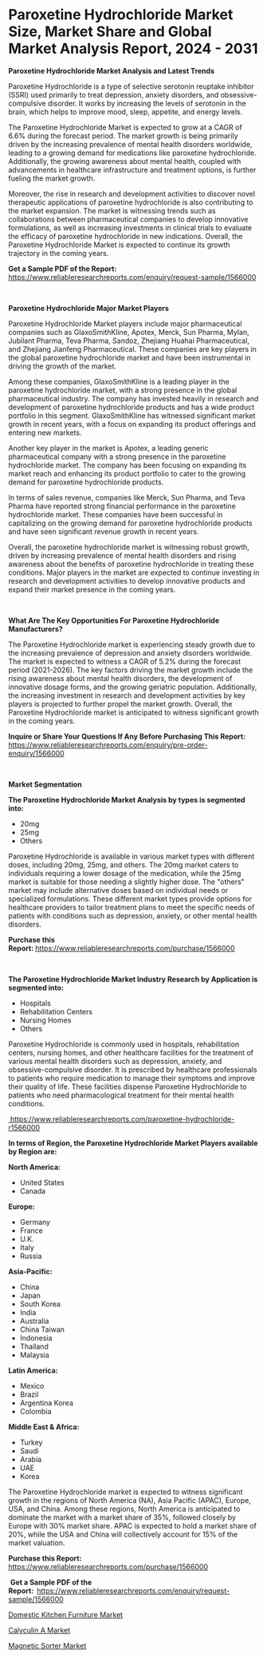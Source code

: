 <p><h1>Paroxetine Hydrochloride Market Size, Market Share and Global Market Analysis Report, 2024 - 2031</h1></p><p><strong>Paroxetine Hydrochloride Market Analysis and Latest Trends</strong></p>
<p><p>Paroxetine Hydrochloride is a type of selective serotonin reuptake inhibitor (SSRI) used primarily to treat depression, anxiety disorders, and obsessive-compulsive disorder. It works by increasing the levels of serotonin in the brain, which helps to improve mood, sleep, appetite, and energy levels.</p><p>The Paroxetine Hydrochloride Market is expected to grow at a CAGR of 6.6% during the forecast period. The market growth is being primarily driven by the increasing prevalence of mental health disorders worldwide, leading to a growing demand for medications like paroxetine hydrochloride. Additionally, the growing awareness about mental health, coupled with advancements in healthcare infrastructure and treatment options, is further fueling the market growth.</p><p>Moreover, the rise in research and development activities to discover novel therapeutic applications of paroxetine hydrochloride is also contributing to the market expansion. The market is witnessing trends such as collaborations between pharmaceutical companies to develop innovative formulations, as well as increasing investments in clinical trials to evaluate the efficacy of paroxetine hydrochloride in new indications. Overall, the Paroxetine Hydrochloride Market is expected to continue its growth trajectory in the coming years.</p></p>
<p><strong>Get a Sample PDF of the Report:&nbsp;</strong> <a href="https://www.reliableresearchreports.com/enquiry/request-sample/1566000">https://www.reliableresearchreports.com/enquiry/request-sample/1566000</a></p>
<p>&nbsp;</p>
<p><strong>Paroxetine Hydrochloride Major Market Players</strong></p>
<p><p>Paroxetine Hydrochloride Market players include major pharmaceutical companies such as GlaxoSmithKline, Apotex, Merck, Sun Pharma, Mylan, Jubilant Pharma, Teva Pharma, Sandoz, Zhejiang Huahai Pharmaceutical, and Zhejiang Jianfeng Pharmaceutical. These companies are key players in the global paroxetine hydrochloride market and have been instrumental in driving the growth of the market.</p><p>Among these companies, GlaxoSmithKline is a leading player in the paroxetine hydrochloride market, with a strong presence in the global pharmaceutical industry. The company has invested heavily in research and development of paroxetine hydrochloride products and has a wide product portfolio in this segment. GlaxoSmithKline has witnessed significant market growth in recent years, with a focus on expanding its product offerings and entering new markets.</p><p>Another key player in the market is Apotex, a leading generic pharmaceutical company with a strong presence in the paroxetine hydrochloride market. The company has been focusing on expanding its market reach and enhancing its product portfolio to cater to the growing demand for paroxetine hydrochloride products.</p><p>In terms of sales revenue, companies like Merck, Sun Pharma, and Teva Pharma have reported strong financial performance in the paroxetine hydrochloride market. These companies have been successful in capitalizing on the growing demand for paroxetine hydrochloride products and have seen significant revenue growth in recent years.</p><p>Overall, the paroxetine hydrochloride market is witnessing robust growth, driven by increasing prevalence of mental health disorders and rising awareness about the benefits of paroxetine hydrochloride in treating these conditions. Major players in the market are expected to continue investing in research and development activities to develop innovative products and expand their market presence in the coming years.</p></p>
<p>&nbsp;</p>
<p><strong>What Are The Key Opportunities For Paroxetine Hydrochloride Manufacturers?</strong></p>
<p><p>The Paroxetine Hydrochloride market is experiencing steady growth due to the increasing prevalence of depression and anxiety disorders worldwide. The market is expected to witness a CAGR of 5.2% during the forecast period (2021-2026). The key factors driving the market growth include the rising awareness about mental health disorders, the development of innovative dosage forms, and the growing geriatric population. Additionally, the increasing investment in research and development activities by key players is projected to further propel the market growth. Overall, the Paroxetine Hydrochloride market is anticipated to witness significant growth in the coming years.</p></p>
<p><strong>Inquire or Share Your Questions If Any Before Purchasing This Report:</strong> <a href="https://www.reliableresearchreports.com/enquiry/pre-order-enquiry/1566000">https://www.reliableresearchreports.com/enquiry/pre-order-enquiry/1566000</a></p>
<p>&nbsp;</p>
<p><strong>Market Segmentation</strong></p>
<p><strong>The Paroxetine Hydrochloride Market Analysis by types is segmented into:</strong></p>
<p><ul><li>20mg</li><li>25mg</li><li>Others</li></ul></p>
<p><p>Paroxetine Hydrochloride is available in various market types with different doses, including 20mg, 25mg, and others. The 20mg market caters to individuals requiring a lower dosage of the medication, while the 25mg market is suitable for those needing a slightly higher dose. The "others" market may include alternative doses based on individual needs or specialized formulations. These different market types provide options for healthcare providers to tailor treatment plans to meet the specific needs of patients with conditions such as depression, anxiety, or other mental health disorders.</p></p>
<p><strong>Purchase this Report:&nbsp;</strong><a href="https://www.reliableresearchreports.com/purchase/1566000">https://www.reliableresearchreports.com/purchase/1566000</a></p>
<p>&nbsp;</p>
<p><strong>The Paroxetine Hydrochloride Market Industry Research by Application is segmented into:</strong></p>
<p><ul><li>Hospitals</li><li>Rehabilitation Centers</li><li>Nursing Homes</li><li>Others</li></ul></p>
<p><p>Paroxetine Hydrochloride is commonly used in hospitals, rehabilitation centers, nursing homes, and other healthcare facilities for the treatment of various mental health disorders such as depression, anxiety, and obsessive-compulsive disorder. It is prescribed by healthcare professionals to patients who require medication to manage their symptoms and improve their quality of life. These facilities dispense Paroxetine Hydrochloride to patients who need pharmacological treatment for their mental health conditions.</p></p>
<p><a href="https://www.reliableresearchreports.com/paroxetine-hydrochloride-r1566000">&nbsp;https://www.reliableresearchreports.com/paroxetine-hydrochloride-r1566000</a></p>
<p><strong>In terms of Region, the Paroxetine Hydrochloride Market Players available by Region are:</strong></p>
<p>
    <p> <strong> North America: </strong>
        <ul>
            <li>United States</li>
            <li>Canada</li>
        </ul>
        </p> 
    <p> <strong> Europe: </strong>
        <ul>
            <li>Germany</li>
            <li>France</li>
            <li>U.K.</li>
            <li>Italy</li>
            <li>Russia</li>
        </ul>
        </p> 
    <p> <strong> Asia-Pacific: </strong>
        <ul>
            <li>China</li>
            <li>Japan</li>
            <li>South Korea</li>
            <li>India</li>
            <li>Australia</li>
            <li>China Taiwan</li>
            <li>Indonesia</li>
            <li>Thailand</li>
            <li>Malaysia</li>
        </ul>
        </p> 
    <p> <strong> Latin America: </strong>
        <ul>
            <li>Mexico</li>
            <li>Brazil</li>
            <li>Argentina Korea</li>
            <li>Colombia</li>
        </ul>
        </p> 
    <p> <strong> Middle East & Africa: </strong>
        <ul>
            <li>Turkey</li>
            <li>Saudi</li>
            <li>Arabia</li>
            <li>UAE</li>
            <li>Korea</li>
        </ul>
    </p>
    </p>
<p><p>The Paroxetine Hydrochloride market is expected to witness significant growth in the regions of North America (NA), Asia Pacific (APAC), Europe, USA, and China. Among these regions, North America is anticipated to dominate the market with a market share of 35%, followed closely by Europe with 30% market share. APAC is expected to hold a market share of 20%, while the USA and China will collectively account for 15% of the market valuation.</p></p>
<p><strong>Purchase this Report: </strong><a href="https://www.reliableresearchreports.com/purchase/1566000">https://www.reliableresearchreports.com/purchase/1566000</a></p>
<p>&nbsp;<strong>Get a Sample PDF of the Report:&nbsp;&nbsp;</strong><a href="https://www.reliableresearchreports.com/enquiry/request-sample/1566000">https://www.reliableresearchreports.com/enquiry/request-sample/1566000</a></p>
<p><strong></strong></p>
<p><p><a href="https://www.linkedin.com/pulse/domestic-kitchen-furniture-market-size-evaluating-its-trends-vwpsf">Domestic Kitchen Furniture Market</a></p><p><a href="https://www.linkedin.com/pulse/calyculin-market-challenges-opportunities-growth-drivers-major-vydwf">Calyculin A Market</a></p><p><a href="https://www.linkedin.com/pulse/magnetic-sorter-market-dynamics-2024-2031-also-its-trends-nlalc">Magnetic Sorter Market</a></p></p>